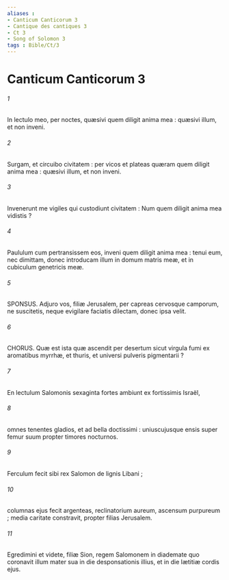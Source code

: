 ```yaml
---
aliases : 
- Canticum Canticorum 3
- Cantique des cantiques 3
- Ct 3
- Song of Solomon 3
tags : Bible/Ct/3
---
```


# Canticum Canticorum 3

###### 1
In lectulo meo, per noctes, quæsivi quem diligit anima mea : quæsivi illum, et non inveni.
###### 2
Surgam, et circuibo civitatem : per vicos et plateas quæram quem diligit anima mea : quæsivi illum, et non inveni.
###### 3
Invenerunt me vigiles qui custodiunt civitatem : Num quem diligit anima mea vidistis ?
###### 4
Paululum cum pertransissem eos, inveni quem diligit anima mea : tenui eum, nec dimittam, donec introducam illum in domum matris meæ, et in cubiculum genetricis meæ.
###### 5
SPONSUS. Adjuro vos, filiæ Jerusalem, per capreas cervosque camporum, ne suscitetis, neque evigilare faciatis dilectam, donec ipsa velit.
###### 6
CHORUS. Quæ est ista quæ ascendit per desertum sicut virgula fumi ex aromatibus myrrhæ, et thuris, et universi pulveris pigmentarii ?
###### 7
En lectulum Salomonis sexaginta fortes ambiunt ex fortissimis Israël,
###### 8
omnes tenentes gladios, et ad bella doctissimi : uniuscujusque ensis super femur suum propter timores nocturnos.
###### 9
Ferculum fecit sibi rex Salomon de lignis Libani ;
###### 10
columnas ejus fecit argenteas, reclinatorium aureum, ascensum purpureum ; media caritate constravit, propter filias Jerusalem.
###### 11
Egredimini et videte, filiæ Sion, regem Salomonem in diademate quo coronavit illum mater sua in die desponsationis illius, et in die lætitiæ cordis ejus.
